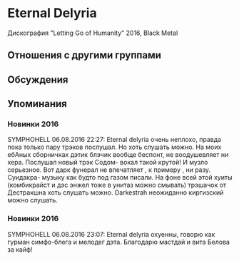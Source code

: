 # Eternal Delyria

Дискография
"Letting Go of Humanity" 2016, Black Metal

## Отношения с другими группами


## Обсуждения


## Упоминания

### Новинки 2016

SYMPHOHELL 06.08.2016 22:27:
Eternal delyria очень неплохо, правда пока только пару трэков послушал. Но хоть слушать можно. На моих ебАных сборничках дэтик блэчик вообще беспонт, не воодушевляет ни хера. Послушал новый трэк Содом- вокал такой крутой! И музло серьезное. Вот дарк фунерал не впечатляет , к примеру , ни разу. Суидакра- музыку как будто под газом писали. На фоне всей этой хуиты (комбикрайст и дэс энжел тоже в унитаз можно смывать)  трэшачок от Дестракшна хоть слушать можно. Darkestrah неожиданно киргизский можно слушать. 

### Новинки 2016

SYMPHOHELL 06.08.2016 23:07:
Eternal delyria охуенны, говорю как гурман симфо-блега и мелодег дэта. Благодарю мастдай и вита Белова за кайф!

